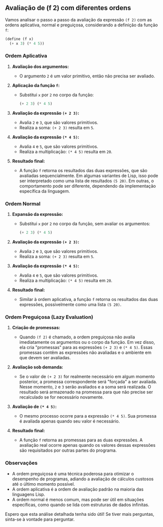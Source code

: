 ## Avaliação de (f 2) com diferentes ordens

Vamos analisar o passo a passo da avaliação da expressão `(f 2)` com as ordens aplicativa, normal e preguiçosa, considerando a definição da função `f`:

```lisp
(define (f x)
  (+ x 3) (* 4 5))
```

### Ordem Aplicativa

1. **Avaliação dos argumentos:**
   - O argumento `2` é um valor primitivo, então não precisa ser avaliado.

2. **Aplicação da função `f`:**
   - Substitui `x` por `2` no corpo da função:
     ```lisp
     (+ 2 3) (* 4 5)
     ```

3. **Avaliação da expressão `(+ 2 3)`:**
   - Avalia `2` e `3`, que são valores primitivos.
   - Realiza a soma: `(+ 2 3)` resulta em `5`.

4. **Avaliação da expressão `(* 4 5)`:**
   - Avalia `4` e `5`, que são valores primitivos.
   - Realiza a multiplicação: `(* 4 5)` resulta em `20`.

5. **Resultado final:**
   - A função `f` retorna os resultados das duas expressões, que são avaliadas sequencialmente. Em algumas variantes de Lisp, isso pode ser interpretado como uma lista de resultados `(5 20)`. Em outras, o comportamento pode ser diferente, dependendo da implementação específica da linguagem.

### Ordem Normal

1. **Expansão da expressão:**
   - Substitui `x` por `2` no corpo da função, sem avaliar os argumentos:
     ```lisp
     (+ 2 3) (* 4 5)
     ```

2. **Avaliação da expressão `(+ 2 3)`:**
   - Avalia `2` e `3`, que são valores primitivos.
   - Realiza a soma: `(+ 2 3)` resulta em `5`.

3. **Avaliação da expressão `(* 4 5)`:**
   - Avalia `4` e `5`, que são valores primitivos.
   - Realiza a multiplicação: `(* 4 5)` resulta em `20`.

4. **Resultado final:**
   - Similar à ordem aplicativa, a função `f` retorna os resultados das duas expressões, possivelmente como uma lista `(5 20)`.

### Ordem Preguiçosa (Lazy Evaluation)

1. **Criação de promessas:**
   - Quando `(f 2)` é chamado, a ordem preguiçosa não avalia imediatamente os argumentos ou o corpo da função. Em vez disso, ela cria "promessas" para as expressões `(+ 2 3)` e `(* 4 5)`. Essas promessas contêm as expressões não avaliadas e o ambiente em que devem ser avaliadas.

2. **Avaliação sob demanda:**
   - Se o valor de `(+ 2 3)` for realmente necessário em algum momento posterior, a promessa correspondente será "forçada" a ser avaliada. Nesse momento, `2` e `3` serão avaliados e a soma será realizada. O resultado será armazenado na promessa para que não precise ser recalculado se for necessário novamente.

3. **Avaliação de `(* 4 5)`:**
   - O mesmo processo ocorre para a expressão `(* 4 5)`. Sua promessa é avaliada apenas quando seu valor é necessário.

4. **Resultado final:**
   - A função `f` retorna as promessas para as duas expressões. A avaliação real ocorre apenas quando os valores dessas expressões são requisitados por outras partes do programa.

### Observações

* A ordem preguiçosa é uma técnica poderosa para otimizar o desempenho de programas, adiando a avaliação de cálculos custosos até o último momento possível.
* A ordem aplicativa é a ordem de avaliação padrão na maioria das linguagens Lisp.
* A ordem normal é menos comum, mas pode ser útil em situações específicas, como quando se lida com estruturas de dados infinitas.

Espero que esta análise detalhada tenha sido útil! Se tiver mais perguntas, sinta-se à vontade para perguntar.
